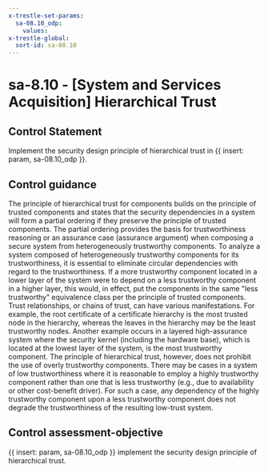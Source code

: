 ```yaml
---
x-trestle-set-params:
  sa-08.10_odp:
    values:
x-trestle-global:
  sort-id: sa-08.10
---
```


# sa-8.10 - \[System and Services Acquisition\] Hierarchical Trust

## Control Statement

Implement the security design principle of hierarchical trust in {{ insert: param, sa-08.10_odp }}.

## Control guidance

The principle of hierarchical trust for components builds on the principle of trusted components and states that the security dependencies in a system will form a partial ordering if they preserve the principle of trusted components. The partial ordering provides the basis for trustworthiness reasoning or an assurance case (assurance argument) when composing a secure system from heterogeneously trustworthy components. To analyze a system composed of heterogeneously trustworthy components for its trustworthiness, it is essential to eliminate circular dependencies with regard to the trustworthiness. If a more trustworthy component located in a lower layer of the system were to depend on a less trustworthy component in a higher layer, this would, in effect, put the components in the same "less trustworthy" equivalence class per the principle of trusted components. Trust relationships, or chains of trust, can have various manifestations. For example, the root certificate of a certificate hierarchy is the most trusted node in the hierarchy, whereas the leaves in the hierarchy may be the least trustworthy nodes. Another example occurs in a layered high-assurance system where the security kernel (including the hardware base), which is located at the lowest layer of the system, is the most trustworthy component. The principle of hierarchical trust, however, does not prohibit the use of overly trustworthy components. There may be cases in a system of low trustworthiness where it is reasonable to employ a highly trustworthy component rather than one that is less trustworthy (e.g., due to availability or other cost-benefit driver). For such a case, any dependency of the highly trustworthy component upon a less trustworthy component does not degrade the trustworthiness of the resulting low-trust system.

## Control assessment-objective

{{ insert: param, sa-08.10_odp }} implement the security design principle of hierarchical trust.
